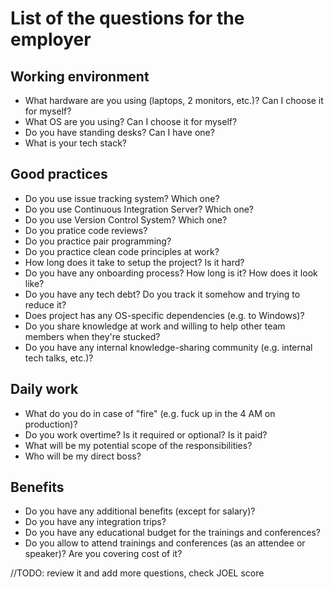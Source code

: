 List of the questions for the employer
======================================

## Working environment
- What hardware are you using (laptops, 2 monitors, etc.)? Can I choose it for myself?
- What OS are you using? Can I choose it for myself?
- Do you have standing desks? Can I have one?
- What is your tech stack?

## Good practices
- Do you use issue tracking system? Which one?
- Do you use Continuous Integration Server? Which one?
- Do you use Version Control System? Which one?
- Do you pratice code reviews?
- Do you practice pair programming?
- Do you practice clean code principles at work?
- How long does it take to setup the project? Is it hard?
- Do you have any onboarding process? How long is it? How does it look like?
- Do you have any tech debt? Do you track it somehow and trying to reduce it?
- Does project has any OS-specific dependencies (e.g. to Windows)?
- Do you share knowledge at work and willing to help other team members when they're stucked?
- Do you have any internal knowledge-sharing community (e.g. internal tech talks, etc.)?

## Daily work
- What do you do in case of "fire" (e.g. fuck up in the 4 AM on production)?
- Do you work overtime? Is it required or optional? Is it paid?
- What will be my potential scope of the responsibilities?
- Who will be my direct boss?

## Benefits
- Do you have any additional benefits (except for salary)?
- Do you have any integration trips?
- Do you have any educational budget for the trainings and conferences?
- Do you allow to attend trainings and conferences (as an attendee or speaker)? Are you covering cost of it?

//TODO: review it and add more questions, check JOEL score
